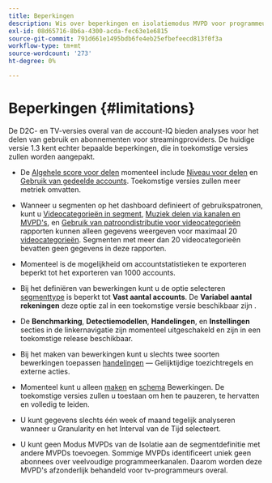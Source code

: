 ```yaml
---
title: Beperkingen
description: Wis over beperkingen en isolatiemodus MVPD voor programmeurs in Account IQ.
exl-id: 08d65716-8b6a-4300-acda-fec63e1e6815
source-git-commit: 791d661e1495bdb6fe4eb25efbefeecd813f0f3a
workflow-type: tm+mt
source-wordcount: '273'
ht-degree: 0%

---
```


# Beperkingen {#limitations}

De D2C- en TV-versies overal van de account-IQ bieden analyses voor het delen van gebruik en abonnementen voor streamingproviders. De huidige versie 1.3 kent echter bepaalde beperkingen, die in toekomstige versies zullen worden aangepakt.

* De [Algehele score voor delen](/help/accountiq/data-panels.md#overall-sharing-score) momenteel include [Niveau voor delen](/help/accountiq/data-panels.md#sharing-level) en [Gebruik van gedeelde accounts](/help/accountiq/data-panels.md#usage-from-shared-accounts). Toekomstige versies zullen meer metriek omvatten.

* Wanneer u segmenten op het dashboard definieert of gebruikspatronen, kunt u [Videocategorieën in segment](/help/accountiq/data-panels.md#video-categories-segment), [Muziek delen via kanalen en MVPD&#39;s](/help/accountiq/data-panels.md#sharin-score-by-channels-and-mvpds), en [Gebruik van patroondistributie voor videocategorieën](/help/accountiq/usage-patterns.md#usage-pattern-dis-video-categories) rapporten kunnen alleen gegevens weergeven voor maximaal 20 [videocategorieën](product-concepts.md#video-category-def). Segmenten met meer dan 20 videocategorieën bevatten geen gegevens in deze rapporten.

* Momenteel is de mogelijkheid om accountstatistieken te exporteren beperkt tot het exporteren van 1000 accounts.

* Bij het definiëren van bewerkingen kunt u de optie selecteren [segmenttype](/help/accountiq/operations.md#segment) is beperkt tot **Vast aantal accounts**. De **Variabel aantal rekeningen** deze optie zal in een toekomstige versie beschikbaar zijn .

* De **Benchmarking**, **Detectiemodellen**, **Handelingen**, en **Instellingen** secties in de linkernavigatie zijn momenteel uitgeschakeld en zijn in een toekomstige release beschikbaar.

* Bij het maken van bewerkingen kunt u slechts twee soorten bewerkingen toepassen [handelingen](/help/accountiq/operations.md#action) — Gelijktijdige toezichtregels en externe acties.

* Momenteel kunt u alleen [maken](/help/accountiq/operations.md#create-new-operation) en [schema](/help/accountiq/operations.md#schedule) Bewerkingen. De toekomstige versies zullen u toestaan om hen te pauzeren, te hervatten en volledig te leiden.

* U kunt gegevens slechts één week of maand tegelijk analyseren wanneer u Granularity en het Interval van de Tijd selecteert.

* U kunt geen Modus MVPDs van de Isolatie aan de segmentdefinitie met andere MVPDs toevoegen. Sommige MVPDs identificeert uniek geen abonnees over veelvoudige programmeerkanalen. Daarom worden deze MVPD&#39;s afzonderlijk behandeld voor tv-programmeurs overal.



